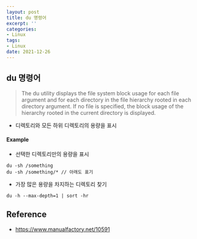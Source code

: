 ```yaml
---
layout: post
title: du 명령어
excerpt: ''
categories:
- Linux
tags:
- Linux
date: 2021-12-26
---
```

## du 명령어
>  The du utility displays the file system block usage for each file argument and for each directory in the file hierarchy rooted in each directory argument.  If no file is specified, the block usage of the hierarchy rooted in the current directory is displayed.

- 디렉토리와 모든 하위 디렉토리의 용량을 표시

#### Example
- 선택한 디렉토리만의 용량을 표시

```
du -sh /something
du -sh /something/* // 아래도 표기
```

- 가장 많은 용량을 차지하는 디렉토리 찾기
```
du -h --max-depth=1 | sort -hr
```


## Reference
- <https://www.manualfactory.net/10591>